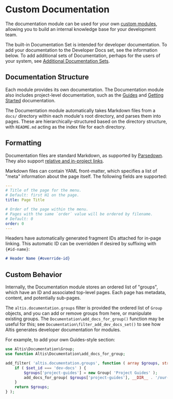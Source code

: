 # Custom Documentation

The documentation module can be used for your own [custom modules](docs://getting-started/custom-modules.md), allowing you to build
an internal knowledge base for your development team.

The built-in Documentation Set is intended for developer documentation. To add your documentation to the Developer Docs set, see the
information below. To add additional sets of Documentation, perhaps for the users of your system,
see [Additional Documentation Sets](./additional-doc-set.md).

## Documentation Structure

Each module provides its own documentation. The Documentation module also includes project-level documentation, such as
the [Guides](docs://guides/) and [Getting Started](docs://getting-started/) documentation.

The Documentation module automatically takes Markdown files from a `docs/` directory within each module's root directory, and parses
them into pages. These are hierarchically-structured based on the directory structure, with `README.md` acting as the index file for
each directory.

## Formatting

Documentation files are standard Markdown, as supported by [Parsedown](https://parsedown.org/). They also
support [relative and in-project links](linking.md).

Markdown files can contain YAML front-matter, which specifies a list of "meta" information about the page itself. The following
fields are supported:

```yaml
---
# Title of the page for the menu.
# Default: first H1 on the page.
title: Page Title

# Order of the page within the menu.
# Pages with the same `order` value will be ordered by filename.
# Default: 0
order: 0
---
```

Headers have automatically generated fragment IDs attached for in-page linking. This automatic ID can be overridden if desired by
suffixing with `{#id-name}`:

```md
# Header Name {#override-id}
```

## Custom Behavior

Internally, the Documentation module stores an ordered list of "groups", which have an ID and associated top-level pages. Each page
has metadata, content, and potentially sub-pages.

The `altis.documentation.groups` filter is provided the ordered list of `Group` objects, and you can add or remove groups from here,
or manipulate existing groups. The `Documentation\add_docs_for_group()` function may be useful for this;
see `Documentation\filter_add_dev_docs_set()` to see how Altis generates developer documentation for modules.

For example, to add your own Guides-style section:

```php
use Altis\Documentation\Group;
use function Altis\Documentation\add_docs_for_group;

add_filter( 'altis.documentation.groups', function ( array $groups, string $set_id ) {
    if ( $set_id === 'dev-docs' ) {
        $groups['project-guides'] = new Group( 'Project Guides' );
        add_docs_for_group( $groups['project-guides'], __DIR__ . '/our-guides' );
    }
    return $groups;
} );
```
